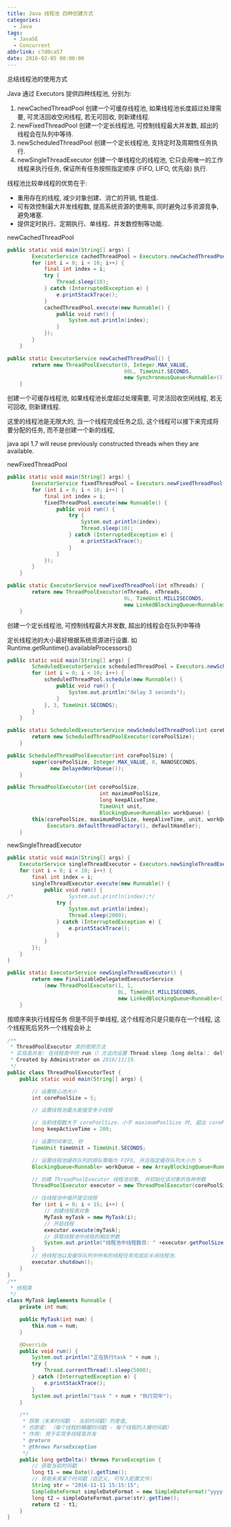 ```yaml
---
title: Java 线程池 四种创建方式
categories:
  - Java
tags:
  - JavaSE
  - Concurrent
abbrlink: c7d0ca57
date: 2016-02-05 00:00:00
---
```


总结线程池的使用方式

<!-- more -->

Java 通过 Executors 提供四种线程池, 分别为:

1. newCachedThreadPool 创建一个可缓存线程池, 如果线程池长度超过处理需要, 可灵活回收空闲线程, 若无可回收, 则新建线程.
2. newFixedThreadPool 创建一个定长线程池, 可控制线程最大并发数, 超出的线程会在队列中等待.
3. newScheduledThreadPool 创建一个定长线程池, 支持定时及周期性任务执行.
4. newSingleThreadExecutor 创建一个单线程化的线程池, 它只会用唯一的工作线程来执行任务, 保证所有任务按照指定顺序 (FIFO, LIFO, 优先级) 执行.

线程池比较单线程的优势在于:

- 重用存在的线程, 减少对象创建、消亡的开销, 性能佳.
- 可有效控制最大并发线程数, 提高系统资源的使用率, 同时避免过多资源竞争, 避免堵塞.
- 提供定时执行、定期执行、单线程、并发数控制等功能.

newCachedThreadPool

```java
public static void main(String[] args) {
		ExecutorService cachedThreadPool = Executors.newCachedThreadPool();
		for (int i = 0; i < 10; i++) {
			final int index = i;
			try {
				Thread.sleep(10);
			} catch (InterruptedException e) {
				e.printStackTrace();
			}
			cachedThreadPool.execute(new Runnable() {
				public void run() {
					System.out.println(index);
				}
			});
		}
	}
```

```java
public static ExecutorService newCachedThreadPool() {
        return new ThreadPoolExecutor(0, Integer.MAX_VALUE,
                                      60L, TimeUnit.SECONDS,
                                      new SynchronousQueue<Runnable>());
    }
```

创建一个可缓存线程池, 如果线程池长度超过处理需要, 可灵活回收空闲线程, 若无可回收, 则新建线程.

这里的线程池是无限大的, 当一个线程完成任务之后, 这个线程可以接下来完成将要分配的任务, 而不是创建一个新的线程,

java api 1.7 will reuse previously constructed threads when they are available.

newFixedThreadPool

```java
public static void main(String[] args) {
		ExecutorService fixedThreadPool = Executors.newFixedThreadPool(3);
		for (int i = 0; i < 10; i++) {
			final int index = i;
			fixedThreadPool.execute(new Runnable() {
				public void run() {
					try {
						System.out.println(index);
						Thread.sleep(10);
					} catch (InterruptedException e) {
						e.printStackTrace();
					}
				}
			});
		}
	}
```

```java
public static ExecutorService newFixedThreadPool(int nThreads) {
        return new ThreadPoolExecutor(nThreads, nThreads,
                                      0L, TimeUnit.MILLISECONDS,
                                      new LinkedBlockingQueue<Runnable>());
    }
```

创建一个定长线程池, 可控制线程最大并发数, 超出的线程会在队列中等待

定长线程池的大小最好根据系统资源进行设置. 如 Runtime.getRuntime().availableProcessors()

```java
public static void main(String[] args) {
		ScheduledExecutorService scheduledThreadPool = Executors.newScheduledThreadPool(5);
		for (int i = 0; i < 10; i++) {
			scheduledThreadPool.schedule(new Runnable() {
				public void run() {
					System.out.println("delay 3 seconds");
				}
			}, 3, TimeUnit.SECONDS);
		}
	}
```

```java
public static ScheduledExecutorService newScheduledThreadPool(int corePoolSize) {
        return new ScheduledThreadPoolExecutor(corePoolSize);
    }

public ScheduledThreadPoolExecutor(int corePoolSize) {
        super(corePoolSize, Integer.MAX_VALUE, 0, NANOSECONDS,
              new DelayedWorkQueue());
    }

public ThreadPoolExecutor(int corePoolSize,
                              int maximumPoolSize,
                              long keepAliveTime,
                              TimeUnit unit,
                              BlockingQueue<Runnable> workQueue) {
        this(corePoolSize, maximumPoolSize, keepAliveTime, unit, workQueue,
             Executors.defaultThreadFactory(), defaultHandler);
    }
```

newSingleThreadExecutor

```java
public static void main(String[] args) {
	ExecutorService singleThreadExecutor = Executors.newSingleThreadExecutor();
	for (int i = 0; i < 10; i++) {
		final int index = i;
		singleThreadExecutor.execute(new Runnable() {
			public void run() {
/*					System.out.println(index);*/
				try {
					System.out.println(index);
					Thread.sleep(2000);
				} catch (InterruptedException e) {
					e.printStackTrace();
				}
			}
		});
	}
}
```

```java
public static ExecutorService newSingleThreadExecutor() {
        return new FinalizableDelegatedExecutorService
            (new ThreadPoolExecutor(1, 1,
                                    0L, TimeUnit.MILLISECONDS,
                                    new LinkedBlockingQueue<Runnable>()));
    }
```

按顺序来执行线程任务 但是不同于单线程, 这个线程池只是只能存在一个线程, 这个线程死后另外一个线程会补上

```java
/**
 * ThreadPoolExecutor 类的使用方法
 * 实现高并发: 在线程类中的 run（）方法内设置 Thread.sleep（long delta）； delta 取值为: （并发开始时间戳 - 线程开始时间戳）
 * Created by Administrator on 2016/11/19.
 */
public class ThreadPoolExecutorTest {
    public static void main(String[] args) {

        // 设置核心池大小
        int corePoolSize = 5;

        // 设置线程池最大能接受多少线程

        // 当前线程数大于 corePoolSize、小于 maximumPoolSize 时, 超出 corePoolSize 的线程数的生命周期
        long keepActiveTime = 200;

        // 设置时间单位, 秒
        TimeUnit timeUnit = TimeUnit.SECONDS;

        // 设置线程池缓存队列的排队策略为 FIFO, 并且指定缓存队列大小为 5
        BlockingQueue<Runnable> workQueue = new ArrayBlockingQueue<Runnable>(5);

        // 创建 ThreadPoolExecutor 线程池对象, 并初始化该对象的各种参数
        ThreadPoolExecutor executor = new ThreadPoolExecutor(corePoolSize, maximumPoolSize, keepActiveTime, timeUnit,workQueue);

        // 往线程池中循环提交线程
        for (int i = 0; i < 15; i++) {
            // 创建线程类对象
            MyTask myTask = new MyTask(i);
            // 开启线程
            executor.execute(myTask);
            // 获取线程池中线程的相应参数
            System.out.println("线程池中线程数目: " +executor.getPoolSize() + ", 队列中等待执行的任务数目: "+executor.getQueue().size() + ", 已执行完的任务数目: "+executor.getCompletedTaskCount());
        }
        // 待线程池以及缓存队列中所有的线程任务完成后关闭线程池.
        executor.shutdown();
    }
}
/**
 * 线程类
 */
class MyTask implements Runnable {
    private int num;

    public MyTask(int num) {
        this.num = num;
    }

    @Override
    public void run() {
        System.out.println("正在执行task " + num );
        try {
            Thread.currentThread().sleep(5000);
        } catch (InterruptedException e) {
            e.printStackTrace();
        }
        System.out.println("task " + num + "执行完毕");
    }

    /**
     * 获取（未来时间戳 - 当前时间戳）的差值,
     * 也即是: （每个线程的睡醒时间戳 - 每个线程的入睡时间戳）
     * 作用: 用于实现多线程高并发
     * @return
     * @throws ParseException
     */
    public long getDelta() throws ParseException {
        // 获取当前时间戳
        long t1 = new Date().getTime();
        // 获取未来某个时间戳（自定义, 可写入配置文件）
        String str = "2016-11-11 15:15:15";
        SimpleDateFormat simpleDateFormat = new SimpleDateFormat("yyyy-MM-dd HH:mm:ss");
        long t2 = simpleDateFormat.parse(str).getTime();
        return t2 - t1;
    }
}
```
